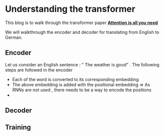 # Understanding the transformer

This blog is to walk through the transformer paper [**Attention is all you need**](https://arxiv.org/pdf/1706.03762.pdf)

We will walkthrough the encoder and decoder for translating from English to German.

## Encoder

Let us consider an English sentence : " The weather is good" . The following steps are followed in the encoder

- Each of the word is converted to its corresponding embedding 
- The above embedding is added with the positional embedding => As RNNs are not used , there needs to be a way to encode the positions
- 

## Decoder

## Training



